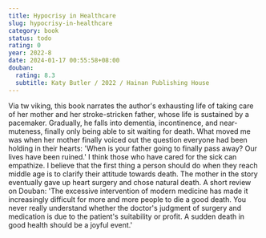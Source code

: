 ```yaml
---
title: Hypocrisy in Healthcare
slug: hypocrisy-in-healthcare
category: book
status: todo
rating: 0
year: 2022-8
date: 2024-01-17 00:55:58+08:00
douban:
  rating: 8.3
  subtitle: Katy Butler / 2022 / Hainan Publishing House
---
```


Via tw viking, this book narrates the author's exhausting life of taking care of her mother and her stroke-stricken father, whose life is sustained by a pacemaker. Gradually, he falls into dementia, incontinence, and near-muteness, finally only being able to sit waiting for death. What moved me was when her mother finally voiced out the question everyone had been holding in their hearts: 'When is your father going to finally pass away? Our lives have been ruined.' I think those who have cared for the sick can empathize. I believe that the first thing a person should do when they reach middle age is to clarify their attitude towards death. The mother in the story eventually gave up heart surgery and chose natural death. A short review on Douban: 'The excessive intervention of modern medicine has made it increasingly difficult for more and more people to die a good death. You never really understand whether the doctor's judgment of surgery and medication is due to the patient's suitability or profit. A sudden death in good health should be a joyful event.'
